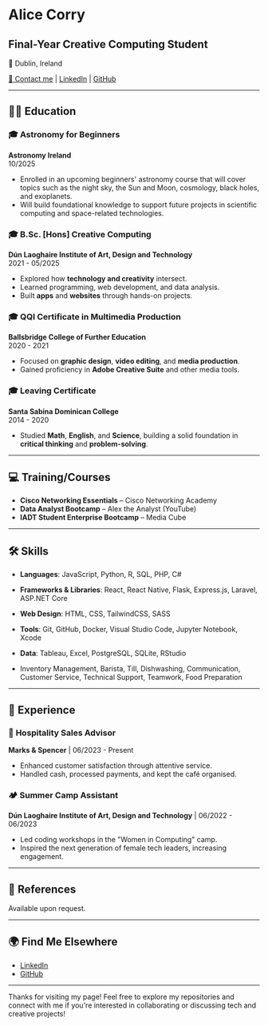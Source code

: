 # Alice Corry

## Final-Year Creative Computing Student

📍 Dublin, Ireland

[📧 Contact me](mailto:alicecorry@icloud.com) | [LinkedIn](https://linkedin.com/in/alice-corry) | [GitHub](https://github.com/ac-png)

---

## 🧑‍🎓 Education

### 🎓 **Astronomy for Beginners**  
**Astronomy Ireland**  
10/2025  
- Enrolled in an upcoming beginners' astronomy course that will cover topics such as the night sky, the Sun and Moon, cosmology, black holes, and exoplanets.
- Will build foundational knowledge to support future projects in scientific computing and space-related technologies.
  
### 🎓 **B.Sc. [Hons] Creative Computing**  
**Dún Laoghaire Institute of Art, Design and Technology**  
2021 - 05/2025  
- Explored how **technology and creativity** intersect.
- Learned programming, web development, and data analysis.
- Built **apps** and **websites** through hands-on projects.

### 🎓 **QQI Certificate in Multimedia Production**  
**Ballsbridge College of Further Education**  
2020 - 2021  
- Focused on **graphic design**, **video editing**, and **media production**.
- Gained proficiency in **Adobe Creative Suite** and other media tools.

### 🎓 **Leaving Certificate**  
**Santa Sabina Dominican College**  
2014 - 2020  
- Studied **Math**, **English**, and **Science**, building a solid foundation in **critical thinking** and **problem-solving**.

---

## 💻 Training/Courses

- **Cisco Networking Essentials** – Cisco Networking Academy
- **Data Analyst Bootcamp** – Alex the Analyst (YouTube)
- **IADT Student Enterprise Bootcamp** – Media Cube

---

## 🛠️ Skills

- **Languages**: JavaScript, Python, R, SQL, PHP, C#
- **Frameworks & Libraries**: React, React Native, Flask, Express.js, Laravel, ASP.NET Core
- **Web Design**: HTML, CSS, TailwindCSS, SASS
- **Tools**: Git, GitHub, Docker, Visual Studio Code, Jupyter Notebook, Xcode
- **Data**: Tableau, Excel, PostgreSQL, SQLite, RStudio

- Inventory Management, Barista, Till, Dishwashing, Communication, Customer Service, Technical Support, Teamwork, Food Preparation

---

## 💼 Experience

### 🏢 **Hospitality Sales Advisor**  
**Marks & Spencer** | 06/2023 - Present  
- Enhanced customer satisfaction through attentive service.
- Handled cash, processed payments, and kept the café organised.

### 🏕️ **Summer Camp Assistant**  
**Dún Laoghaire Institute of Art, Design and Technology** | 06/2022 - 06/2023  
- Led coding workshops in the "Women in Computing" camp.
- Inspired the next generation of female tech leaders, increasing engagement.

---

## 📄 References

Available upon request.

---

## 🌍 Find Me Elsewhere
- [LinkedIn](https://linkedin.com/in/alice-corry)
- [GitHub](https://github.com/ac-png)

---

Thanks for visiting my page! Feel free to explore my repositories and connect with me if you're interested in collaborating or discussing tech and creative projects!
